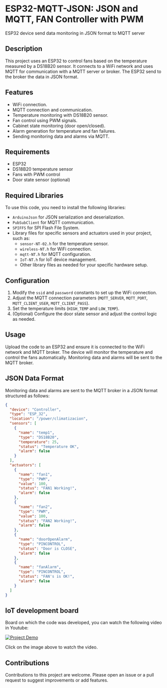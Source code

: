 # ESP32-MQTT-JSON: JSON and MQTT, FAN Controller with PWM
ESP32 device send data monitoring in JSON format to MQTT server

## Description
This project uses an ESP32 to control fans based on the temperature measured by a DS18B20 sensor. It connects to a WiFi network and uses MQTT for communication with a MQTT server or broker. The ESP32 send to the broker the data in JSON format.

## Features
- WiFi connection.
- MQTT connection and communication.
- Temperature monitoring with DS18B20 sensor.
- Fan control using PWM signals.
- Cabinet state monitoring (door open/closed).
- Alarm generation for temperature and fan failures.
- Sending monitoring data and alarms via MQTT.

## Requirements
- ESP32
- DS18B20 temperature sensor
- Fans with PWM control
- Door state sensor (optional)

## Required Libraries
To use this code, you need to install the following libraries:
- `ArduinoJson` for JSON serialization and deserialization.
- `PubSubClient` for MQTT communication.
- `SPIFFS` for SPI Flash File System.
- Library files for specific sensors and actuators used in your project, such as:
  - `sensor-NT-02.h` for the temperature sensor.
  - `wireless-NT.h` for WiFi connection.
  - `mqtt-NT.h` for MQTT configuration.
  - `IoT-NT.h` for IoT device management.
  - Other library files as needed for your specific hardware setup.

## Configuration
1. Modify the `ssid` and `password` constants to set up the WiFi connection.
2. Adjust the MQTT connection parameters (`MQTT_SERVER`, `MQTT_PORT`, `MQTT_CLIENT_USER`, `MQTT_CLIENT_PASS`).
3. Set the temperature limits (`HIGH_TEMP` and `LOW_TEMP`).
4. (Optional) Configure the door state sensor and adjust the control logic as needed.

## Usage
Upload the code to an ESP32 and ensure it is connected to the WiFi network and MQTT broker. The device will monitor the temperature and control the fans automatically. Monitoring data and alarms will be sent to the MQTT broker.

## JSON Data Format
Monitoring data and alarms are sent to the MQTT broker in a JSON format structured as follows:

```json
{
  "device": "Controller",
  "type": "ESP_32",
  "location": "/power/climatizacion",
  "sensors": [
    {
      "name": "temp1",
      "type": "DS18B20",
      "temperature": 25,
      "status": "Temperature OK",
      "alarm": false
    }
  ],
  "actuators": [
    {
      "name": "fan1",
      "type": "PWM",
      "value": 100,
      "status": "FAN1 Working!",
      "alarm": false
    },
    {
      "name": "fan2",
      "type": "PWM",
      "value": 100,
      "status": "FAN2 Working!",
      "alarm": false
    },
    {
      "name": "doorOpenAlarm",
      "type": "PINCONTROL",
      "status": "Door is CLOSE",
      "alarm": false
    },
    {
      "name": "fanAlarm",
      "type": "PINCONTROL",
      "status": "FAN's is OK!",
      "alarm": false
    }
  ]
}

```

## IoT development board
Board on which the code was developed, you can watch the following video in Youtube:

[![Project Demo](https://img.youtube.com/vi/xHSDZ5ZZDWI/sddefault.jpg)](https://www.youtube.com/watch?v=xHSDZ5ZZDWI)

Click on the image above to watch the video.

## Contributions
Contributions to this project are welcome. Please open an issue or a pull request to suggest improvements or add features.

